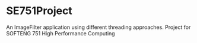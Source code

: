 SE751Project
============

An ImageFilter application using different threading approaches. Project for SOFTENG  751 High Performance Computing